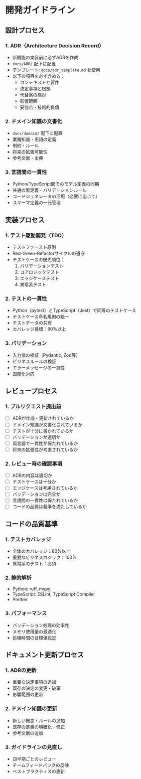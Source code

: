 # 開発ガイドライン

## 設計プロセス

### 1. ADR（Architecture Decision Record）
- 新機能の実装前に必ずADRを作成
- `docs/ADR/` 配下に配置
- テンプレート: `docs/adr_template.md` を使用
- 以下の項目を必ず含める：
  - コンテキストと要件
  - 決定事項と根拠
  - 代替案の検討
  - 影響範囲
  - 妥協点・技術的負債

### 2. ドメイン知識の文書化
- `docs/domain/` 配下に配置
- 業務知識・用語の定義
- 制約・ルール
- 将来の拡張可能性
- 参考文献・出典

### 3. 言語間の一貫性
- Python/TypeScript間でのモデル定義の同期
- 共通の型定義・バリデーションルール
- コードジェネレータの活用（必要に応じて）
- スキーマ定義の一元管理

## 実装プロセス

### 1. テスト駆動開発（TDD）
- テストファースト原則
- Red-Green-Refactorサイクルの遵守
- テストケースの優先順位：
  1. バリデーションテスト
  2. コアロジックテスト
  3. エッジケーステスト
  4. 異常系テスト

### 2. テストの一貫性
- Python（pytest）とTypeScript（Jest）で同等のテストケース
- テストケース命名規則の統一
- テストデータの共有
- カバレッジ目標：80%以上

### 3. バリデーション
- 入力値の検証（Pydantic, Zod等）
- ビジネスルールの検証
- エラーメッセージの一貫性
- 国際化対応

## レビュープロセス

### 1. プルリクエスト提出前
- [ ] ADRが作成・更新されているか
- [ ] ドメイン知識が文書化されているか
- [ ] テストが十分に書かれているか
- [ ] バリデーションが適切か
- [ ] 両言語で一貫性が保たれているか
- [ ] 将来の拡張性が考慮されているか

### 2. レビュー時の確認事項
- [ ] ADRの内容は適切か
- [ ] テストケースは十分か
- [ ] エッジケースは考慮されているか
- [ ] バリデーションは完全か
- [ ] 言語間の一貫性は保たれているか
- [ ] コードの品質は基準を満たしているか

## コードの品質基準

### 1. テストカバレッジ
- 全体のカバレッジ：80%以上
- 重要なビジネスロジック：100%
- 異常系のテスト：必須

### 2. 静的解析
- Python: ruff, mypy
- TypeScript: ESLint, TypeScript Compiler
- Prettier

### 3. パフォーマンス
- バリデーション処理の効率性
- メモリ使用量の最適化
- 処理時間の目標値設定

## ドキュメント更新プロセス

### 1. ADRの更新
- 重要な決定事項の追加
- 既存の決定の変更・破棄
- 影響範囲の更新

### 2. ドメイン知識の更新
- 新しい概念・ルールの追加
- 既存の定義の明確化・修正
- 参考文献の追加

### 3. ガイドラインの見直し
- 四半期ごとのレビュー
- チームフィードバックの反映
- ベストプラクティスの更新
